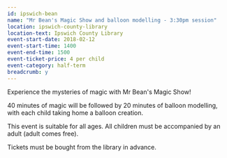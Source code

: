 ```yaml
---
id: ipswich-bean
name: "Mr Bean's Magic Show and balloon modelling - 3:30pm session"
location: ipswich-county-library
location-text: Ipswich County Library
event-start-date: 2018-02-12
event-start-time: 1400
event-end-time: 1500
event-ticket-price: 4 per child
event-category: half-term
breadcrumb: y
---
```


Experience the mysteries of magic with Mr Bean's Magic Show!

40 minutes of magic will be followed by 20 minutes of balloon modelling, with each child taking home a balloon creation.

This event is suitable for all ages. All children must be accompanied by an adult (adult comes free).

Tickets must be bought from the library in advance.
